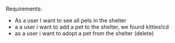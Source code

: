 Requirements:

- As a user I want to see all pets in the shelter
- a a user i want to add a pet to the shelter, we found kitties!cd
- as a user i want to adopt a pet from the shelter (delete)
